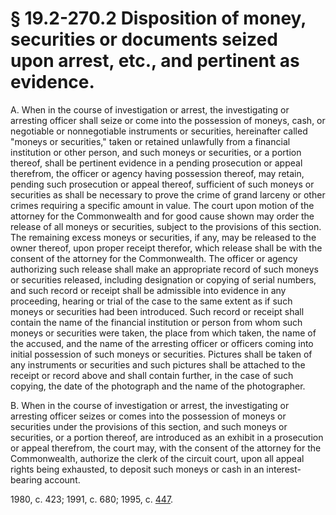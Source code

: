 # § 19.2-270.2 Disposition of money, securities or documents seized upon arrest, etc., and pertinent as evidence.

<p>A. When in the course of investigation or arrest, the investigating or arresting officer shall seize or come into the possession of moneys, cash, or negotiable or nonnegotiable instruments or securities, hereinafter called "moneys or securities," taken or retained unlawfully from a financial institution or other person, and such moneys or securities, or a portion thereof, shall be pertinent evidence in a pending prosecution or appeal therefrom, the officer or agency having possession thereof, may retain, pending such prosecution or appeal thereof, sufficient of such moneys or securities as shall be necessary to prove the crime of grand larceny or other crimes requiring a specific amount in value. The court upon motion of the attorney for the Commonwealth and for good cause shown may order the release of all moneys or securities, subject to the provisions of this section. The remaining excess moneys or securities, if any, may be released to the owner thereof, upon proper receipt therefor, which release shall be with the consent of the attorney for the Commonwealth. The officer or agency authorizing such release shall make an appropriate record of such moneys or securities released, including designation or copying of serial numbers, and such record or receipt shall be admissible into evidence in any proceeding, hearing or trial of the case to the same extent as if such moneys or securities had been introduced. Such record or receipt shall contain the name of the financial institution or person from whom such moneys or securities were taken, the place from which taken, the name of the accused, and the name of the arresting officer or officers coming into initial possession of such moneys or securities. Pictures shall be taken of any instruments or securities and such pictures shall be attached to the receipt or record above and shall contain further, in the case of such copying, the date of the photograph and the name of the photographer.</p><p>B. When in the course of investigation or arrest, the investigating or arresting officer seizes or comes into the possession of moneys or securities under the provisions of this section, and such moneys or securities, or a portion thereof, are introduced as an exhibit in a prosecution or appeal therefrom, the court may, with the consent of the attorney for the Commonwealth, authorize the clerk of the circuit court, upon all appeal rights being exhausted, to deposit such moneys or cash in an interest-bearing account.</p><p>1980, c. 423; 1991, c. 680; 1995, c. <a href='http://lis.virginia.gov/cgi-bin/legp604.exe?951+ful+CHAP0447'>447</a>.</p>